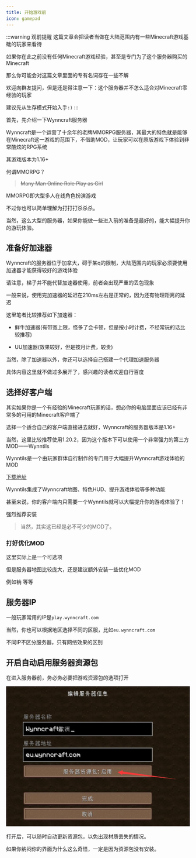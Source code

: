 ```yaml
---
title: 开始游戏前
icon: gamepad
---
```




:::warning 观前提醒
这篇文章会把读者当做在大陆范围内有一些Minecraft游戏基础的玩家来看待

如果你在此之前没有任何Minecraft游戏经验，甚至是专门为了这个服务器购买的Minecraft

那么你可能会对这篇文章里面的专有名词存在一些不解

欢迎向群友提问，但是还是得注意一下：这个服务器并不怎么适合对Minecraft零经验的玩家

建议先从生存模式开始入手`:)`
:::

首先，先介绍一下Wynncraft服务器

Wynncraft是一个运营了十余年的老牌MMORPG服务器，其最大的特色就是能够在Minecraft这一游戏的范围下，不借助MOD，让玩家可以在原版游戏下体验到非常酷炫的RPG系统

其游戏版本为1.16+

何谓MMORPG？
>~~Many Man Online Role Play as Girl~~

MMORPG即大型多人在线角色扮演游戏

不过你也可以简单理解为打打打杀杀杀。

当然，这么大型的服务器，如果你能做一些进入前的准备是最好的，能大幅提升你的游玩体验。

## 准备好加速器

Wynncraft的服务器位于加拿大，碍于某q的限制，大陆范围内的玩家必须要使用加速器才能获得较好的游戏体验

请注意，梯子并不能代替加速器使用，前者会出现严重的丢包现象

一般来说，使用完加速器的延迟在210ms左右是正常的，因为还有物理距离的延迟

这里笔者比较推荐如下加速器：

+ 鲜牛加速器(有带宽上限，怪多了会卡顿，但是按小时计费，不经常玩的话比较推荐)

+ UU加速器(效果较好，但是按月计费，较贵)

当然，除了加速器以外，你还可以选择自己搭建一个代理加速服务器

具体内容这里就不做过多展开了，感兴趣的读者欢迎自行百度

## 选择好客户端

其实如果你是一个有经验的Minecraft玩家的话，想必你的电脑里面应该已经有非常多的可用的Minecraft客户端了

选择一个适合自己的客户端直接进去就好，Wynncraft的服务器版本是1.16+

当然，这里比较推荐使用1.20.2，因为这个版本下可以使用一个非常强力的第三方MOD——Wynntils

Wynntils是一个由玩家群体自行制作的专门用于大幅提升Wynncraft游戏体验的MOD

[下载地址](https://modrinth.com/mod/wynntils/)

Wynntils集成了Wynncraft地图、特色HUD、提升游戏体验等多种功能

甚至来说，你的客户端内只需要一个Wynntils就可以大幅提升你的游戏体验了！

强烈推荐安装

>当然，其实这已经是必不可少的MOD了。

### 打好优化MOD

这里实际上是一个可选项

但是服务器地图比较庞大，还是建议额外安装一些优化MOD

例如钠 等等

## 服务器IP
一般玩家常用的IP是`play.wynncraft.com`

当然，你也可以根据地区选择不同的区服，比如`eu.wynncraft.com`

不同IP不区分服务器，只有网络效果的区别

## 开启自动启用服务器资源包

在进入服务器前，务必务必要把游戏资源包的选项打开

![](/assets/img/qa5.jpg)

打开后，可以随时自动更新资源包，以免出现材质丢失的情况。

如果你纳闷你的界面为什么这么奇怪，一定是因为资源包没有安装。

